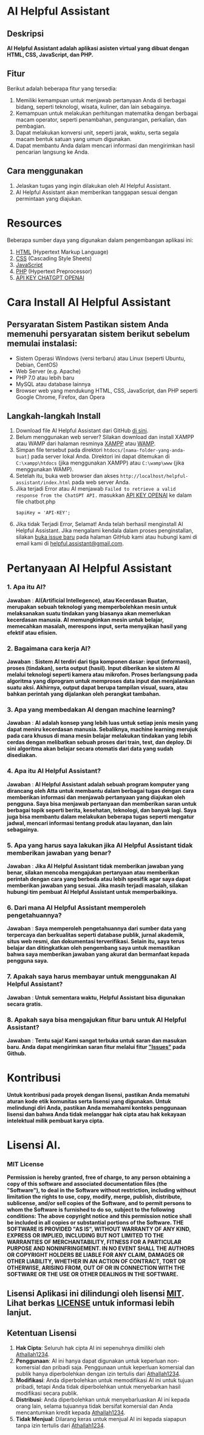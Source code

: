 # AI Helpful Assistant

## Deskripsi 
**AI Helpful Assistant adalah aplikasi asisten virtual yang dibuat dengan HTML, CSS, JavaScript, dan PHP.**

## Fitur 
Berikut adalah beberapa fitur yang tersedia:
1. Memiliki kemampuan untuk menjawab pertanyaan Anda di berbagai bidang, seperti teknologi, wisata, kuliner, dan lain sebagainya.
2. Kemampuan untuk melakukan perhitungan matematika dengan berbagai macam operator, seperti penambahan, pengurangan, perkalian, dan pembagian.
3. Dapat melakukan konversi unit, seperti jarak, waktu, serta segala macam bentuk satuan yang umum digunakan.
4. Dapat membantu Anda dalam mencari informasi dan mengirimkan hasil pencarian langsung ke Anda.

## Cara menggunakan 
1. Jelaskan tugas yang ingin dilakukan oleh AI Helpful Assistant.
2. AI Helpful Assistant akan memberikan tanggapan sesuai dengan permintaan yang diajukan.

# Resources
Beberapa sumber daya yang digunakan dalam pengembangan aplikasi ini:
1. [HTML](https://id.wikipedia.org/wiki/HTML) (Hypertext Markup Language)
2. [CSS](https://id.wikipedia.org/wiki/Cascading_Style_Sheets) (Cascading Style Sheets)
3. [JavaScript](https://id.wikipedia.org/wiki/JavaScript)
4. [PHP](https://id.wikipedia.org/wiki/PHP) (Hypertext Preprocessor)
5. [API KEY CHATGPT OPENAI](https://platform.openai.com/account/api-keys)

# Cara Install AI Helpful Assistant 
## Persyaratan Sistem Pastikan sistem Anda memenuhi persyaratan sistem berikut sebelum memulai instalasi: 
- Sistem Operasi Windows (versi terbaru) atau Linux (seperti Ubuntu, Debian, CentOS)
- Web Server (e.g. Apache)
- PHP 7.0 atau lebih baru
- MySQL atau database lainnya
- Browser web yang mendukung HTML, CSS, JavaScript, dan PHP seperti Google Chrome, Firefox, dan Opera
## Langkah-langkah Install 
1. Download file AI Helpful Assistant dari GitHub [di sini](https://github.com/Athallah1234/Helpful-Assistant/archive/refs/heads/main.zip).
2. Belum menggunakan web server? Silakan download dan install XAMPP atau WAMP dari halaman resminya [XAMPP](https://www.apachefriends.org/download.html) atau [WAMP](https://sourceforge.net/projects/wampserver/files/).
3. Simpan file tersebut pada direktori `htdocs/[nama-folder-yang-anda-buat]` pada server lokal Anda. Direktori ini dapat ditemukan di `C:\xampp\htdocs` (jika menggunakan XAMPP) atau `C:\wamp\www` (jika menggunakan WAMP).
4. Setelah itu, buka web browser dan akses `http://localhost/helpful-assistant/index.html` pada web server Anda.
5. Jika terjadi Error atau AI menjawab `Failed to retrieve a valid response from the ChatGPT API.` masukkan [API KEY OPENAI](https://platform.openai.com/account/api-keys) ke dalam file chatbot.php
   ```
   $apiKey = 'API-KEY';
   ```
7. Jika tidak Terjadi Error, Selamat! Anda telah berhasil menginstall AI Helpful Assistant. Jika mengalami kendala dalam proses penginstallan, silakan [buka issue baru](https://github.com/Athallah1234/AI-Helpful-Assistant/issues/2) pada halaman GitHub kami atau hubungi kami di email kami di [helpful.assistant@gmail.com](mailto:helpful.assistant@gmail.com).

# Pertanyaan AI Helpful Assistant
### 1. Apa itu AI?
**Jawaban** : **AI(Artificial Intellegence), atau Kecerdasan Buatan, merupakan sebuah teknologi yang memperbolehkan mesin untuk melaksanakan suatu tindakan yang biasanya akan memerlukan kecerdasan manusia. AI memungkinkan mesin untuk belajar, memecahkan masalah, merespons input, serta menyajikan hasil yang efektif atau efisien.**
### 2. Bagaimana cara kerja AI?
**Jawaban** : **Sistem AI terdiri dari tiga komponen dasar: input (informasi), proses (tindakan), serta output (hasil). Input diberikan ke sistem AI melalui teknologi seperti kamera atau mikrofon. Proses berlangsung pada algoritma yang diprogram untuk memproses data input dan menjalankan suatu aksi. Akhirnya, output dapat berupa tampilan visual, suara, atau bahkan perintah yang dijalankan oleh perangkat tambahan.**
### 3. Apa yang membedakan AI dengan machine learning?
**Jawaban** : **AI adalah konsep yang lebih luas untuk setiap jenis mesin yang dapat meniru kecerdasan manusia. Sebaliknya, machine learning merujuk pada cara khusus di mana mesin belajar melakukan tindakan yang lebih cerdas dengan melibatkan sebuah proses dari train, test, dan deploy. Di sini algoritma akan belajar secara otomatis dari data yang sudah disediakan.**
### 4. Apa itu AI Helpful Assistant?
**Jawaban** : **AI Helpful Assistant adalah sebuah program komputer yang dirancang oleh Atta untuk membantu dalam berbagai tugas dengan cara memberikan informasi dan menjawab pertanyaan yang diajukan oleh pengguna. Saya bisa menjawab pertanyaan dan memberikan saran untuk berbagai topik seperti berita, kesehatan, teknologi, dan banyak lagi. Saya juga bisa membantu dalam melakukan beberapa tugas seperti mengatur jadwal, mencari informasi tentang produk atau layanan, dan lain sebagainya.**
### 5. Apa yang harus saya lakukan jika AI Helpful Assistant tidak memberikan jawaban yang benar?
**Jawaban** : **Jika AI Helpful Assistant tidak memberikan jawaban yang benar, silakan mencoba mengajukan pertanyaan atau memberikan perintah dengan cara yang berbeda atau lebih spesifik agar saya dapat memberikan jawaban yang sesuai. Jika masih terjadi masalah, silakan hubungi tim pembuat AI Helpful Assistant untuk memperbaikinya.**
### 6. Dari mana AI Helpful Assistant memperoleh pengetahuannya?
**Jawaban** : **Saya memperoleh pengetahuannya dari sumber data yang terpercaya dan berkualitas seperti database publik, jurnal akademik, situs web resmi, dan dokumentasi terverifikasi. Selain itu, saya terus belajar dan ditingkatkan oleh pengembang saya untuk memastikan bahwa saya memberikan jawaban yang akurat dan bermanfaat kepada pengguna saya.**
### 7. Apakah saya harus membayar untuk menggunakan AI Helpful Assistant?
**Jawaban** : **Untuk sementara waktu, Helpful Assistant bisa digunakan secara gratis.**
### 8. Apakah saya bisa mengajukan fitur baru untuk AI Helpful Assistant?
**Jawaban** : **Tentu saja! Kami sangat terbuka untuk saran dan masukan baru. Anda dapat mengirimkan saran fitur melalui fitur ["Issues"](https://github.com/Athallah1234/AI-Helpful-Assistant/issues/3) pada Github.**

# Kontribusi
**Untuk kontribusi pada proyek dengan lisensi, pastikan Anda mematuhi aturan kode etik komunitas serta lisensi yang digunakan. Untuk melindungi diri Anda, pastikan Anda memahami konteks penggunaan lisensi dan bahwa Anda tidak melanggar hak cipta atau hak kekayaan intelektual milik pembuat karya cipta.**

# Lisensi AI. 
### MIT License
**Permission is hereby granted, free of charge, to any person obtaining a copy
of this software and associated documentation files (the "Software"), to deal
in the Software without restriction, including without limitation the rights
to use, copy, modify, merge, publish, distribute, sublicense, and/or sell
copies of the Software, and to permit persons to whom the Software is
furnished to do so, subject to the following conditions:
The above copyright notice and this permission notice shall be included in
all copies or substantial portions of the Software.
THE SOFTWARE IS PROVIDED "AS IS", WITHOUT WARRANTY OF ANY KIND, EXPRESS OR
IMPLIED, INCLUDING BUT NOT LIMITED TO THE WARRANTIES OF MERCHANTABILITY,
FITNESS FOR A PARTICULAR PURPOSE AND NONINFRINGEMENT. IN NO EVENT SHALL THE
AUTHORS OR COPYRIGHT HOLDERS BE LIABLE FOR ANY CLAIM, DAMAGES OR OTHER
LIABILITY, WHETHER IN AN ACTION OF CONTRACT, TORT OR OTHERWISE, ARISING FROM,
OUT OF OR IN CONNECTION WITH THE SOFTWARE OR THE USE OR OTHER DEALINGS IN
THE SOFTWARE.**

## Lisensi Aplikasi ini dilindungi oleh lisensi [MIT](https://opensource.org/licenses/MIT). Lihat berkas [LICENSE](https://github.com/Athallah1234/Helpful-Assistant/blob/main/LICENSE) untuk informasi lebih lanjut.
## Ketentuan Lisensi 
1. **Hak Cipta**: Seluruh hak cipta AI ini sepenuhnya dimiliki oleh [Athallah1234](https://github.com/Athallah1234).
2. **Penggunaan**: AI ini hanya dapat digunakan untuk keperluan non-komersial dan pribadi saja. Penggunaan untuk keperluan komersial dan publik hanya diperbolehkan dengan izin tertulis dari [Athallah1234](https://github.com/Athallah1234).
3. **Modifikasi**: Anda diperbolehkan untuk memodifikasi AI ini untuk tujuan pribadi, tetapi Anda tidak diperbolehkan untuk menyebarkan hasil modifikasi secara publik.
4. **Distribusi**: Anda diperbolehkan untuk menyebarluaskan AI ini kepada orang lain, selama tujuannya tidak bersifat komersial dan Anda mencantumkan kredit kepada [Athallah1234](https://github.com/Athallah1234).
5. **Tidak Menjual**: Dilarang keras untuk menjual AI ini kepada siapapun tanpa izin tertulis dari [Athallah1234](https://github.com/Athallah1234).
